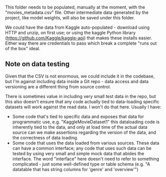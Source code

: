 This folder needs to be populated, manually at the moment, with the "movies_metadata.csv" file.
Other intermediate data generated by the project, like model weights, will also be saved under this folder. 

We could have the data from Kaggle auto-populated - download using HTTP and unzip, on first use;
or using the kaggle Python library (https://github.com/Kaggle/kaggle-api) that makes these installs easier. 
Either way there are credentials to pass which break a complete "runs out of the box" ideal.

## Note on data testing

Given that the CSV is not enormous, we could include it in the codebase, but I'm against including data 
inside a Git repo - data access and data versioning are a different thing from source control.

There is sometimes value in including very small test data in the repo, but this also doesn't ensure that any code
actually tied to data-loading specific datasets will work against the read data. I won't do that here. 
Usually I have:
- Some code that's tied to specific data and exposes that data for programmatic use, e.g. "KaggleMovieDataset1"
  this dataloading code is inherently tied to the data, and only at load time of the actual data source 
  can we make assertions regarding the version of the data, and the correctness of data loading.
- Some code that uses the data loaded from various sources. These data can have a common interface;
  any code that uses such data can be tested by using very small and simple mock data that abides the interface.
  The word "interface" here doesn't need to refer to something complicated - just some well-defined type
  or table schema (e.g. "A datatable that has string columns for 'genre' and 'overview'")



